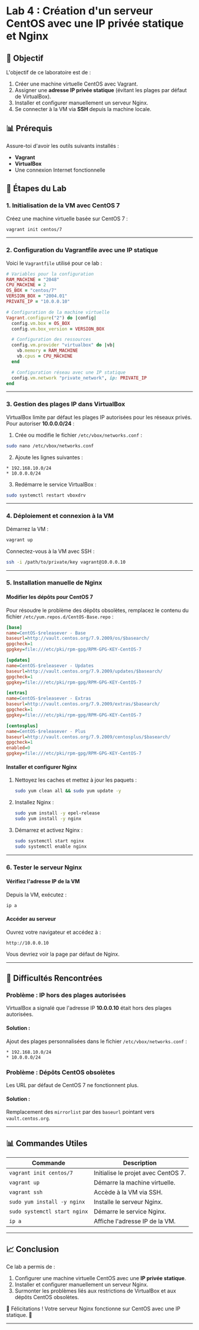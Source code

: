 # Lab 4 : Création d'un serveur CentOS avec une IP privée statique et Nginx

## 🌟 Objectif

L'objectif de ce laboratoire est de :

1. Créer une machine virtuelle CentOS avec Vagrant.
2. Assigner une **adresse IP privée statique** (évitant les plages par défaut de VirtualBox).
3. Installer et configurer manuellement un serveur Nginx.
4. Se connecter à la VM via **SSH** depuis la machine locale.

## 📊 Prérequis

Assure-toi d'avoir les outils suivants installés :

- **Vagrant**
- **VirtualBox**
- Une connexion Internet fonctionnelle

## 🚀 Étapes du Lab

### 1. Initialisation de la VM avec CentOS 7

Créez une machine virtuelle basée sur CentOS 7 :

```bash
vagrant init centos/7
```

---

### 2. Configuration du Vagrantfile avec une IP statique

Voici le `Vagrantfile` utilisé pour ce lab :

```ruby
# Variables pour la configuration
RAM_MACHINE = "2048"
CPU_MACHINE = 2
OS_BOX = "centos/7"
VERSION_BOX = "2004.01"
PRIVATE_IP = "10.0.0.10"

# Configuration de la machine virtuelle
Vagrant.configure("2") do |config|
  config.vm.box = OS_BOX
  config.vm.box_version = VERSION_BOX

  # Configuration des ressources
  config.vm.provider "virtualbox" do |vb|
    vb.memory = RAM_MACHINE
    vb.cpus = CPU_MACHINE
  end

  # Configuration réseau avec une IP statique
  config.vm.network "private_network", ip: PRIVATE_IP
end
```

---

### 3. Gestion des plages IP dans VirtualBox

VirtualBox limite par défaut les plages IP autorisées pour les réseaux privés. Pour autoriser **10.0.0.0/24** :

1. Crée ou modifie le fichier `/etc/vbox/networks.conf` :

```bash
sudo nano /etc/vbox/networks.conf
```

2. Ajoute les lignes suivantes :

```plaintext
* 192.168.10.0/24
* 10.0.0.0/24
```

3. Redémarre le service VirtualBox :

```bash
sudo systemctl restart vboxdrv
```

---

### 4. Déploiement et connexion à la VM

Démarrez la VM :

```bash
vagrant up
```

Connectez-vous à la VM avec SSH :

```bash
ssh -i /path/to/private/key vagrant@10.0.0.10
```

---

### 5. Installation manuelle de Nginx

#### Modifier les dépôts pour CentOS 7

Pour résoudre le problème des dépôts obsolètes, remplacez le contenu du fichier `/etc/yum.repos.d/CentOS-Base.repo` :

```ini
[base]
name=CentOS-$releasever - Base
baseurl=http://vault.centos.org/7.9.2009/os/$basearch/
gpgcheck=1
gpgkey=file:///etc/pki/rpm-gpg/RPM-GPG-KEY-CentOS-7

[updates]
name=CentOS-$releasever - Updates
baseurl=http://vault.centos.org/7.9.2009/updates/$basearch/
gpgcheck=1
gpgkey=file:///etc/pki/rpm-gpg/RPM-GPG-KEY-CentOS-7

[extras]
name=CentOS-$releasever - Extras
baseurl=http://vault.centos.org/7.9.2009/extras/$basearch/
gpgcheck=1
gpgkey=file:///etc/pki/rpm-gpg/RPM-GPG-KEY-CentOS-7

[centosplus]
name=CentOS-$releasever - Plus
baseurl=http://vault.centos.org/7.9.2009/centosplus/$basearch/
gpgcheck=1
enabled=0
gpgkey=file:///etc/pki/rpm-gpg/RPM-GPG-KEY-CentOS-7
```

#### Installer et configurer Nginx

1. Nettoyez les caches et mettez à jour les paquets :

   ```bash
   sudo yum clean all && sudo yum update -y
   ```

2. Installez Nginx :

   ```bash
   sudo yum install -y epel-release
   sudo yum install -y nginx
   ```

3. Démarrez et activez Nginx :

   ```bash
   sudo systemctl start nginx
   sudo systemctl enable nginx
   ```

---

### 6. Tester le serveur Nginx

#### Vérifiez l'adresse IP de la VM

Depuis la VM, exécutez :

```bash
ip a
```

#### Accéder au serveur

Ouvrez votre navigateur et accédez à :

```
http://10.0.0.10
```

Vous devriez voir la page par défaut de Nginx.

---

## 🔧 Difficultés Rencontrées

### Problème : IP hors des plages autorisées

VirtualBox a signalé que l'adresse IP **10.0.0.10** était hors des plages autorisées.

#### Solution :
Ajout des plages personnalisées dans le fichier `/etc/vbox/networks.conf` :

```plaintext
* 192.168.10.0/24
* 10.0.0.0/24
```

### Problème : Dépôts CentOS obsolètes

Les URL par défaut de CentOS 7 ne fonctionnent plus.

#### Solution :
Remplacement des `mirrorlist` par des `baseurl` pointant vers `vault.centos.org`.

---

## 📊 Commandes Utiles

| Commande                          | Description                              |
|-----------------------------------|------------------------------------------|
| `vagrant init centos/7`           | Initialise le projet avec CentOS 7.     |
| `vagrant up`                      | Démarre la machine virtuelle.           |
| `vagrant ssh`                     | Accède à la VM via SSH.                |
| `sudo yum install -y nginx`       | Installe le serveur Nginx.              |
| `sudo systemctl start nginx`      | Démarre le service Nginx.               |
| `ip a`                            | Affiche l'adresse IP de la VM.          |

---

## 📈 Conclusion

Ce lab a permis de :

1. Configurer une machine virtuelle CentOS avec une **IP privée statique**.
2. Installer et configurer manuellement un serveur Nginx.
3. Surmonter les problèmes liés aux restrictions de VirtualBox et aux dépôts CentOS obsolètes.

🚀 Félicitations ! Votre serveur Nginx fonctionne sur CentOS avec une IP statique. 🚀

---
